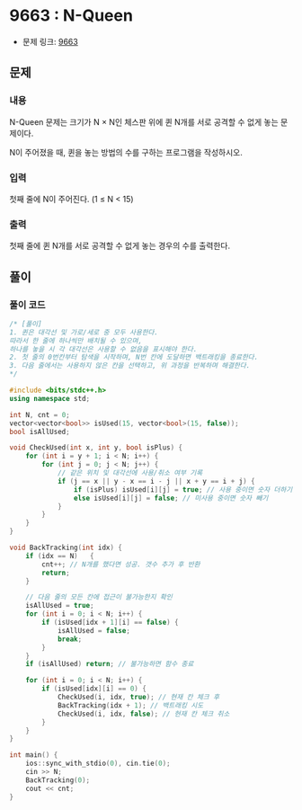 # 9663 : N-Queen
- 문제 링크: [9663](https://www.acmicpc.net/problem/9663)

## 문제
### 내용
N-Queen 문제는 크기가 N × N인 체스판 위에 퀸 N개를 서로 공격할 수 없게 놓는 문제이다.

N이 주어졌을 때, 퀸을 놓는 방법의 수를 구하는 프로그램을 작성하시오.

### 입력
첫째 줄에 N이 주어진다. (1 ≤ N < 15)

### 출력
첫째 줄에 퀸 N개를 서로 공격할 수 없게 놓는 경우의 수를 출력한다.

## 풀이
### 풀이 코드
```cpp
/* [풀이]
1. 퀸은 대각선 및 가로/세로 중 모두 사용한다.
따라서 한 줄에 하나씩만 배치될 수 있으며,
하나를 놓을 시 각 대각선은 사용할 수 없음을 표시해야 한다.
2. 첫 줄의 0번칸부터 탐색을 시작하며, N번 칸에 도달하면 백트래킹을 종료한다.
3. 다음 줄에서는 사용하지 않은 칸을 선택하고, 위 과정을 반복하며 해결한다.
*/

#include <bits/stdc++.h>
using namespace std;

int N, cnt = 0;
vector<vector<bool>> isUsed(15, vector<bool>(15, false));
bool isAllUsed;

void CheckUsed(int x, int y, bool isPlus) {
	for (int i = y + 1; i < N; i++) {
		for (int j = 0; j < N; j++) {
			// 같은 위치 및 대각선에 사용/취소 여부 기록
			if (j == x || y - x == i - j || x + y == i + j) { 
				if (isPlus) isUsed[i][j] = true; // 사용 중이면 숫자 더하기
				else isUsed[i][j] = false; // 미사용 중이면 숫자 빼기
			}
		}
	}
}

void BackTracking(int idx) {
	if (idx == N)	{
		cnt++; // N개를 했다면 성공. 갯수 추가 후 반환
		return;
	}

	// 다음 줄의 모든 칸에 접근이 불가능한지 확인
	isAllUsed = true;
	for (int i = 0; i < N; i++) {
		if (isUsed[idx + 1][i] == false) {
			isAllUsed = false;
			break;
		}
	}
	if (isAllUsed) return; // 불가능하면 함수 종료

	for (int i = 0; i < N; i++) {
		if (isUsed[idx][i] == 0) {
			CheckUsed(i, idx, true); // 현재 칸 체크 후
			BackTracking(idx + 1); // 백트래킹 시도
			CheckUsed(i, idx, false); // 현재 칸 체크 취소
		}
	}
}

int main() {
	ios::sync_with_stdio(0), cin.tie(0);
	cin >> N;
	BackTracking(0);
	cout << cnt;
}
```